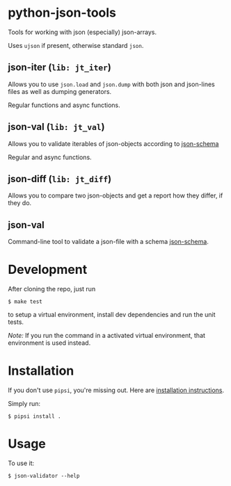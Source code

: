 # python-json-tools

Tools for working with json (especially) json-arrays.

Uses `ujson` if present, otherwise standard `json`.

## json-iter (`lib: jt_iter`)

Allows you to use `json.load` and `json.dump` with
both json and json-lines files as well as dumping generators.

Regular functions and async functions.

## json-val (`lib: jt_val`)

Allows you to validate iterables of json-objects
according to [json-schema](https://wwww.json-schema.org)

Regular and async functions.

## json-diff (`lib: jt_diff`)

Allows you to compare two json-objects and get a report
how they differ, if they do.

## json-val

Command-line tool to validate a json-file with a schema [json-schema](http://json-schema.org).

# Development

After cloning the repo, just run
```
$ make test
```
to setup a virtual environment, 
install dev dependencies
and run the unit tests.

*Note:* If you run the command in a activated virtual environment,
that environment is used instead.

# Installation

If you don't use `pipsi`, you're missing out.
Here are [installation instructions](https://github.com/mitsuhiko/pipsi#readme).

Simply run:

    $ pipsi install .


# Usage

To use it:

    $ json-validator --help
